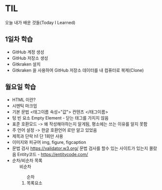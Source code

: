 # TIL
오늘 내가 배운 것들(Today I Learned)

## 1일차 학습 

- GitHub 계정 생성 
- GitHub 저장소 생성
- Gitkraken 설치
- Gitkraken 을 사용하여 GitHub 저장소 데이터를 내 컴퓨터로 복제(Clone)

## 월요일 학습

- HTML 이란?
- 시멘틱 마크업
- 기본 문법
    <태그이름 속성="값"> 컨텐츠 </태그이름>
- 텅 빈 요소 
    Empty Element - 닫는 태그를 가지지 않음
- 표준 호환모드 
    <!doctype HTML> -> 왜 작성해야하는지 알게됨, 평소에는 쓰는 이유를 알지 못함
- 주 언어 설정 
    <meta charset="utf-8"> -> 한글 호환언어 로만 알고 있었음
- 제목과 단락
    h1 단 1회만 사용 <!--주석-->
- 이미지와 피규어 
    img, figure, figcaption
- 문법 검사
    https://validator.w3.org/ 문법 검사를 할수 있는 사이트가 있는지 몰랐음
    Entity코드 - https://entitycode.com/
- 순차/비순차 목록 
    <ul>비순차
    <ol>순차
    <li>목록요소